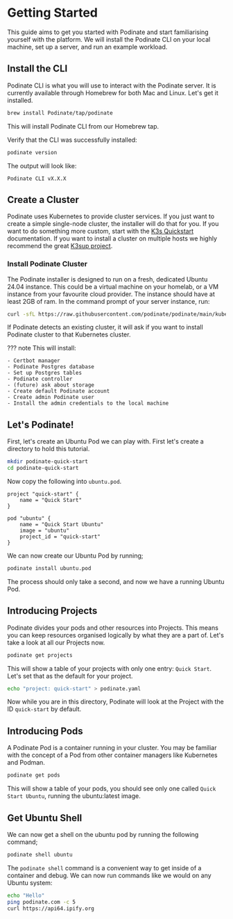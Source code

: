# Getting Started

This guide aims to get you started with Podinate and start familiarising yourself with the platform. We will install the Podinate CLI on your local machine, set up a server, and run an example workload. 

## Install the CLI
Podinate CLI is what you will use to interact with the Podinate server. It is currently available through Homebrew for both Mac and Linux. Let's get it installed.
```bash
brew install Podinate/tap/podinate
```
This will install Podinate CLI from our Homebrew tap. 

Verify that the CLI was successfully installed:
```bash
podinate version
```
The output will look like:
```
Podinate CLI vX.X.X
```

## Create a Cluster

Podinate uses Kubernetes to provide cluster services. If you just want to create a simple single-node cluster, the installer will do that for you. If you want to do something more custom, start with the [K3s Quickstart](https://docs.k3s.io/quick-start) documentation. If you want to install a cluster on multiple hosts we highly recommend the great [K3sup project](https://docs.k3s.io/quick-start).

### Install Podinate Cluster
The Podinate installer is designed to run on a fresh, dedicated Ubuntu 24.04 instance. This could be a virtual machine on your homelab, or a VM instance from your favourite cloud provider. The instance should have at least 2GB of ram. In the command prompt of your server instance, run:
```bash
curl -sfL https://raw.githubusercontent.com/podinate/podinate/main/kubernetes/install.sh | sudo bash
```
If Podinate detects an existing cluster, it will ask if you want to install Podinate cluster to that Kubernetes cluster.

??? note
    This will install:

    - Certbot manager 
    - Podinate Postgres database
    - Set up Postgres tables
    - Podinate controller
    - (future) ask about storage
    - Create default Podinate account 
    - Create admin Podinate user
    - Install the admin credentials to the local machine

## Let's Podinate!
<!-- You can now use Podinate as you might Docker. Most commands are the same. For example `podinate build` will run a build in the Podinate cluster and cache the file locally.  -->

First, let's create an Ubuntu Pod we can play with. First let's create a directory to hold this tutorial. 
```bash
mkdir podinate-quick-start
cd podinate-quick-start
```

Now copy the following into `ubuntu.pod`.
```hcl title="ubuntu.pod"
project "quick-start" {
    name = "Quick Start"
}

pod "ubuntu" {
    name = "Quick Start Ubuntu"
    image = "ubuntu"
    project_id = "quick-start"
}
```
We can now create our Ubuntu Pod by running;
```bash
podinate install ubuntu.pod
```
The process should only take a second, and now we have a running Ubuntu Pod. 

## Introducing Projects
Podinate divides your pods and other resources into Projects. This means you can keep resources organised logically by what they are a part of. Let's take a look at all our Projects now. 
```bash
podinate get projects
```
This will show a table of your projects with only one entry: `Quick Start`. Let's set that as the default for your project.

```bash
echo "project: quick-start" > podinate.yaml
```
Now while you are in this directory, Podinate will look at the Project with the ID `quick-start` by default.

## Introducing Pods
A Podinate Pod is a container running in your cluster. You may be familiar with the concept of a Pod from other container managers like Kubernetes and Podman. 
```bash
podinate get pods 
```
This will show a table of your pods, you should see only one called `Quick Start Ubuntu`, running the ubuntu:latest image. 

## Get Ubuntu Shell
We can now get a shell on the ubuntu pod by running the following command; 
```bash
podinate shell ubuntu
```
The `podinate shell` command is a convenient way to get inside of a container and debug. We can now run commands like we would on any Ubuntu system:
```bash
echo "Hello"
ping podinate.com -c 5
curl https://api64.ipify.org
```

